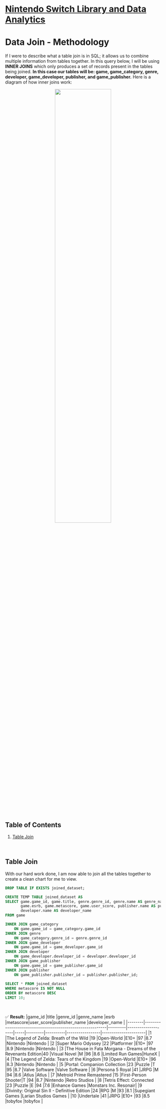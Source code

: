 # **[Nintendo Switch Library and Data Analytics](https://github.com/rdang4/nintendo-database-analytics)**

# Data Join - Methodology
If I were to describe what a table join is in SQL; it allows us to combine multiple information from tables together. In this query below, I will be using **INNER JOINS** which only produces a set of records present in the tables being joined. **In this case our tables will be: game, game_category, genre, developer, game_developer, publisher, and game_publisher.** Here is a diagram of how inner joins work:

<p align="center">
<img src="https://github.com/rdang4/nintendo-database-analytics/blob/main/Images/Inner_Join_Diagram.png" width=60% height=60%>
</p>

## **Table of Contents**

1. [Table Join](#table-join)

<br />

## **Table Join**
With our hard work done, I am now able to join all the tables together to create a clean chart for me to view.

```sql
DROP TABLE IF EXISTS joined_dataset;

CREATE TEMP TABLE joined_dataset AS
SELECT game.game_id, game.title, genre.genre_id, genre.name AS genre_name,
	   game.esrb, game.metascore, game.user_score, publisher.name AS publisher_name, 
	   developer.name AS developer_name
FROM game

INNER JOIN game_category
	ON game.game_id = game_category.game_id
INNER JOIN genre
	ON game_category.genre_id = genre.genre_id
INNER JOIN game_developer
	ON game.game_id = game_developer.game_id
INNER JOIN developer
	ON game_developer.developer_id = developer.developer_id
INNER JOIN game_publisher
	ON game.game_id = game_publisher.game_id
INNER JOIN publisher
	ON game_publisher.publisher_id = publisher.publisher_id;
	
SELECT * FROM joined_dataset
WHERE metascore IS NOT NULL
ORDER BY metascore DESC
LIMIT 10;
```
<br />

✅ **Result:**
|game_id |title                                                      |genre_id |genre_name          |esrb |metascore|user_score|publisher_name   |developer_name        |
|--------|-----------------------------------------------------------|---------|--------------------|-----|---------|----------|-----------------|----------------------|
|1       |The Legend of Zelda: Breath of the Wild                    |19       |Open-World          |E10+ |97       |8.7       |Nintendo         |Nintendo              |
|2       |Super Mario Odyssey                                        |22       |Platformer          |E10+ |97       |8.9       |Nintendo         |Nintendo              |
|3       |The House in Fata Morgana - Dreams of the Revenants Edition|40       |Visual Novel        |M    |96       |8.6       |Limited Run Games|HuneX                 |
|4       |The Legend of Zelda: Tears of the Kingdom                  |19       |Open-World          |E10+ |96       |8.3       |Nintendo         |Nintendo              |
|5       |Portal: Companion Collection                               |23       |Puzzle              |T    |95       |8.7       |Valve Software   |Valve Software        |
|6       |Persona 5 Royal                                            |41       |JRPG                |M    |94       |8.6       |Atlus            |Atlus                 |
|7       |Metroid Prime Remastered                                   |15       |First-Person Shooter|T    |94       |8.7       |Nintendo         |Retro Studios         |
|8       |Tetris Effect: Connected                                   |23       |Puzzle              |E    |94       |7.6       |Enhance Games    |Monstars Inc. Resonair|
|9       |Divinity: Original Sin II - Definitive Edition             |24       |RPG                 |M    |93       |8.1       |Supegiant Games  |Larian Studios Games  |
|10      |Undertale                                                  |41       |JRPG                |E10+ |93       |8.5       |tobyfox          |tobyfox               |





